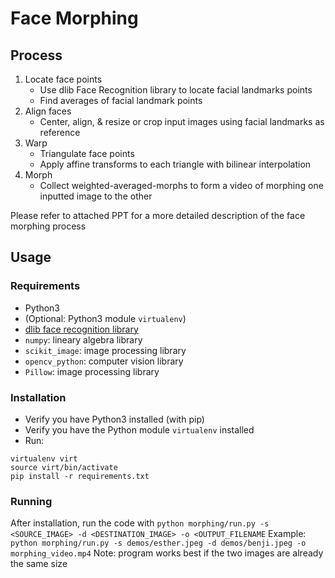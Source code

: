 # Face Morphing

## Process
1. Locate face points
	- Use dlib Face Recognition library to locate facial landmarks points
	- Find averages of facial landmark points
2. Align faces 
	- Center, align, & resize or crop input images using facial landmarks as reference
3. Warp 
	- Triangulate face points
	- Apply affine transforms to each triangle with bilinear interpolation
4. Morph 
	- Collect weighted-averaged-morphs to form a video of morphing one inputted image to the other

Please refer to attached PPT for a more detailed description of the face morphing process

## Usage

### Requirements
* Python3
* (Optional: Python3 module `virtualenv`)
* [dlib face recognition library](https://github.com/davisking/dlib)
* `numpy`: lineary algebra library
* `scikit_image`: image processing library
* `opencv_python`: computer vision library
* `Pillow`: image processing library


### Installation
* Verify you have Python3 installed (with pip)
* Verify you have the Python module `virtualenv` installed
* Run:
```
virtualenv virt
source virt/bin/activate
pip install -r requirements.txt
```

### Running 
After installation, run the code with `python morphing/run.py -s <SOURCE_IMAGE> -d <DESTINATION_IMAGE> -o <OUTPUT_FILENAME`
Example: `python morphing/run.py -s demos/esther.jpeg -d demos/benji.jpeg -o morphing_video.mp4`
Note: program works best if the two images are already the same size

